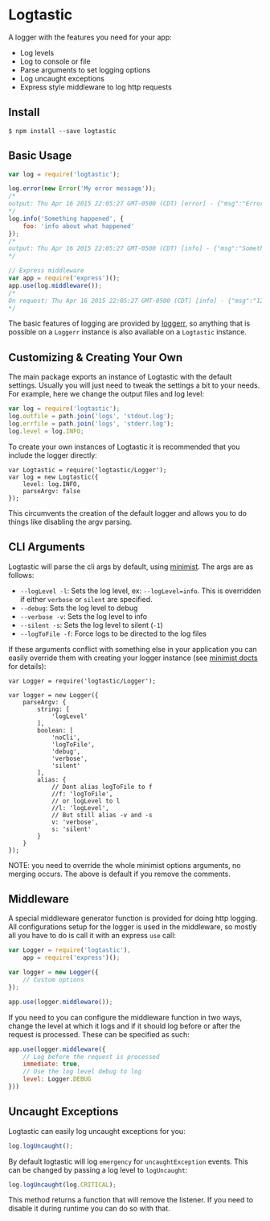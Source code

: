 # Logtastic

A logger with the features you need for your app:

- Log levels
- Log to console or file
- Parse arguments to set logging options
- Log uncaught exceptions
- Express style middleware to log http requests

## Install

```
$ npm install --save logtastic
```

## Basic Usage

```javascript
var log = require('logtastic');

log.error(new Error('My error message'));
/*
output: Thu Apr 16 2015 22:05:27 GMT-0500 (CDT) [error] - {"msg":"Error: My error message\n<STACK TRACE>"}
*/
log.info('Something happened', {
	foo: 'info about what happened'
});
/*
output: Thu Apr 16 2015 22:05:27 GMT-0500 (CDT) [info] - {"msg":"Something happened","foo":"info about what happened"}
*/

// Express middleware
var app = require('express')();
app.use(log.middleware());
/*
On request: Thu Apr 16 2015 22:05:27 GMT-0500 (CDT) [info] - {"msg":"127.0.0.1 http GET / 200 Mozilla/5.0 (Macintosh; Intel Mac OS X 10.10; rv:37.0) Gecko/20100101 Firefox/37.0"
*/
```

The basic features of logging are provided by [loggerr](https://github.com/wesleytodd/loggerr), so anything that is possible on a `Loggerr` instance is also available on a `Logtastic` instance.

## Customizing & Creating Your Own

The main package exports an instance of Logtastic with the default settings.  Usually you will just need to tweak the settings a bit to your needs.  For example, here we change the output files and log level:

```javascript
var log = require('logtastic');
log.outfile = path.join('logs', 'stdout.log');
log.errfile = path.join('logs', 'stderr.log');
log.level = log.INFO;
```

To create your own instances of Logtastic it is recommended that you include the logger directly:

```javscsript
var Logtastic = require('logtastic/Logger');
var log = new Logtastic({
	level: log.INFO,
	parseArgv: false
});
```

This circumvents the creation of the default logger and allows you to do things like disabling the argv parsing.

## CLI Arguments

Logtastic will parse the cli args by default, using [minimist](https://github.com/substack/minimist).  The args are as follows:

- `--logLevel -l`: Sets the log level, ex: `--logLevel=info`.  This is overridden if either `verbose` or `silent` are specified.
- `--debug`: Sets the log level to debug
- `--verbose -v`: Sets the log level to info
- `--silent -s`: Sets the log level to silent (`-1`)
- `--logToFile -f`: Force logs to be directed to the log files

If these arguments conflict with something else in your application you can easily override them with creating your logger instance (see [minimist docts](https://github.com/substack/minimist) for details):

```
var Logger = require('logtastic/Logger');

var logger = new Logger({
	parseArgv: {
		string: [
			'logLevel'
		],
		boolean: [
			'noCli',
			'logToFile',
			'debug',
			'verbose',
			'silent'
		],
		alias: {
			// Dont alias logToFile to f
			//f: 'logToFile',
			// or logLevel to l
			//l: 'logLevel',
			// But still alias -v and -s
			v: 'verbose',
			s: 'silent'
		}
	}
});
```

NOTE: you need to override the whole minimist options arguments, no merging occurs.  The above is default if you remove the comments.

## Middleware

A special middleware generator function is provided for doing http logging.  All configurations setup for the logger is used in the middleware, so mostly all you have to do is call it with an express `use` call:

```javascript
var Logger = require('logtastic'),
	app = require('express')();

var logger = new Logger({
	// Custom options
});

app.use(logger.middleware());
```

If you need to you can configure the middleware function in two ways, change the level at which it logs and if it should log before or after the request is processed.  These can be specified as such:

```javascript
app.use(logger.middleware({
	// Log before the request is processed
	immediate: true,
	// Use the log level debug to log
	level: Logger.DEBUG
}))
```

## Uncaught Exceptions

Logtastic can easily log uncaught exceptions for you:

```javascript
log.logUncaught();
```

By default logtastic will log `emergency` for `uncaughtException` events.  This can be changed by passing a log level to `logUncaught`:

```javascript
log.logUncaught(log.CRITICAL);
```

This method returns a function that will remove the listener.  If you need to disable it during runtime you can do so with that.
